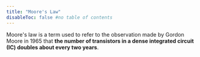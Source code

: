 ```yaml
---
title: "Moore's Law"
disableToc: false #no table of contents
---
```


Moore's law is a term used to refer to the observation made by Gordon Moore in 1965 that **the number of transistors in a dense integrated circuit (IC) doubles about every two years**.